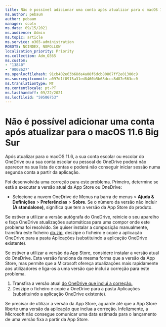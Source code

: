 ```yaml
---
title: Não é possível adicionar uma conta após atualizar para o macOS 11.6 Big Sur
ms.author: pebaum
author: pebaum
manager: scotv
ms.date: 09/15/2021
ms.audience: Admin
ms.topic: article
ms.service: o365-administration
ROBOTS: NOINDEX, NOFOLLOW
localization_priority: Priority
ms.collection: Adm_O365
ms.custom:
- "13840"
- "9008627"
ms.openlocfilehash: 91cb402e63b68de4a08f6dcb80807ff2e01300c9
ms.sourcegitcommit: a097d1f8915a31ed8460b5b68dccc8d87e563cc0
ms.translationtype: MT
ms.contentlocale: pt-PT
ms.lasthandoff: 09/22/2021
ms.locfileid: "59506753"
---
```

# <a name="unable-to-add-an-account-after-upgrading-to-macos-116-big-sur"></a>Não é possível adicionar uma conta após atualizar para o macOS 11.6 Big Sur

Após atualizar para o macOS 11.6, a sua conta escolar ou escolar do OneDrive ou a sua conta escolar ou pessoal do OneDrive poderá não aparecer na sua lista de contas e poderá não conseguir iniciar sessão numa segunda conta a partir da aplicação.

Foi desenvolvida uma correção para este problema. Primeiro, determine se está a executar a versão atual da App Store ou OneDrive:

- Selecione a nuvem OneDrive de Menus na barra de menus > **Ajuda & Definições**  >  **Preferências**  >  **Sobre**. Se o número da versão não incluir **(A standalone),** significa que tem a versão da App Store do produto.

Se estiver a utilizar a versão autógrafa do OneDrive, reinicie o seu aparelho e faça OneDrive atualizações automáticas para uma compor onde este problema foi resolvido. Se quiser instalar a composição manualmente, transfira este ficheiro [do.zip](https://oneclient.sfx.ms/Mac/Prod/21.170.0822.0003/OneDrive.zip), deszipe o ficheiro e copie a aplicação OneDrive para a pasta Aplicações (substituindo a aplicação OneDrive existente).

Se estiver a utilizar a versão da App Store, considere instalar a versão atual do OneDrive. Esta versão funciona da mesma forma que a versão da App Store, mas permite que a Microsoft ofereça atualizações mais rapidamente aos utilizadores e liga-os a uma versão que inclui a correção para este problema.

1. Transfira a versão atual [do OneDrive que inclui a correção.](https://oneclient.sfx.ms/Mac/Prod/21.170.0822.0003/OneDrive.zip)
2. Deszipe o ficheiro e copie a OneDrive para a pasta Aplicações (substituindo a aplicação OneDrive existente).

Se precisar de utilizar a versão da App Store, aguarde até que a App Store liberte uma versão da aplicação que inclua a correção. Infelizmente, a Microsoft não consegue comunicar uma data estimada para o lançamento de uma versão fixa a partir da App Store.


